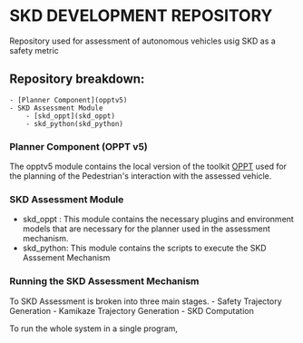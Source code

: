 
SKD DEVELOPMENT REPOSITORY
==========================================================================
Repository used for assessment of autonomous vehicles usig SKD as a safety metric

## Repository breakdown:
	- [Planner Component](opptv5)
	- SKD Assessment Module
		- [skd_oppt](skd_oppt)
		- skd_python(skd_python)

### Planner Component (OPPT v5)
The opptv5 module contains the local version of the toolkit [OPPT](https://github.com/RDLLab/oppt) used for the planning of the Pedestrian's interaction with the assessed vehicle.

### SKD Assessment Module
- skd_oppt : This module contains the necessary plugins and environment models that are necessary for the
planner used in the assessment mechanism.
- skd_python: This module contains the scripts to execute the SKD Asssement Mechanism

### Running the SKD Assessment Mechanism
To SKD Assessment is broken into three main stages. 
	- Safety Trajectory Generation
	- Kamikaze Trajectory Generation
	- SKD Computation

To run the whole system in a single program, 
```



```


